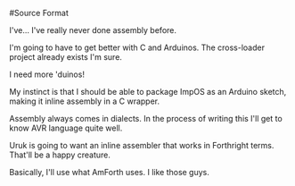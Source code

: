 #Source Format

I've... I've really never done assembly before. 

I'm going to have to get better with C and Arduinos. The cross-loader project already exists I'm sure. 

I need more 'duinos!

My instinct is that I should be able to package ImpOS as an Arduino sketch, making it inline assembly in a C wrapper.

Assembly always comes in dialects. In the process of writing this I'll get to know AVR language quite well. 

Uruk is going to want an inline assembler that works in Forthright terms. That'll be a happy creature.

Basically, I'll use what AmForth uses. I like those guys. 